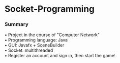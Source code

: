 # Socket-Programming
### Summary  
• Project in the course of "Computer Network"    
• Programming language: Java  
• GUI: Javafx + SceneBuilder   
• Socket: multithreaded  
• Register an account and sign in, then start the game!  
